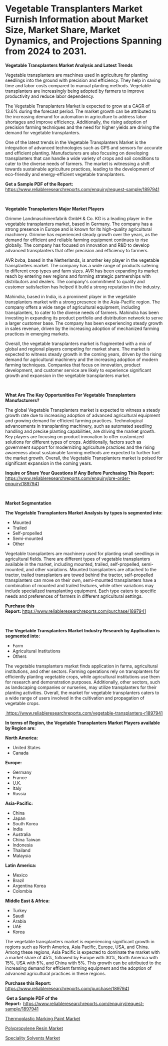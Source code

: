 <p><h1>Vegetable Transplanters Market Furnish Information about Market Size, Market Share, Market Dynamics, and Projections Spanning from 2024 to 2031.</h1></p><p><strong>Vegetable Transplanters Market Analysis and Latest Trends</strong></p>
<p><p>Vegetable transplanters are machines used in agriculture for planting seedlings into the ground with precision and efficiency. They help in saving time and labor costs compared to manual planting methods. Vegetable transplanters are increasingly being adopted by farmers to improve productivity and reduce labor dependency.</p><p>The Vegetable Transplanters Market is expected to grow at a CAGR of 13.6% during the forecast period. The market growth can be attributed to the increasing demand for automation in agriculture to address labor shortages and improve efficiency. Additionally, the rising adoption of precision farming techniques and the need for higher yields are driving the demand for vegetable transplanters.</p><p>One of the latest trends in the Vegetable Transplanters Market is the integration of advanced technologies such as GPS and sensors for accurate and efficient planting. Manufacturers are also focusing on developing transplanters that can handle a wide variety of crops and soil conditions to cater to the diverse needs of farmers. The market is witnessing a shift towards sustainable agriculture practices, leading to the development of eco-friendly and energy-efficient vegetable transplanters.</p></p>
<p><strong>Get a Sample PDF of the Report:&nbsp;</strong> <a href="https://www.reliableresearchreports.com/enquiry/request-sample/1897941">https://www.reliableresearchreports.com/enquiry/request-sample/1897941</a></p>
<p>&nbsp;</p>
<p><strong>Vegetable Transplanters Major Market Players</strong></p>
<p><p>Grimme Landmaschinenfabrik GmbH & Co. KG is a leading player in the vegetable transplanters market, based in Germany. The company has a strong presence in Europe and is known for its high-quality agricultural machinery. Grimme has experienced steady growth over the years, as the demand for efficient and reliable farming equipment continues to rise globally. The company has focused on innovation and R&D to develop advanced transplanters that offer precision and efficiency to farmers.</p><p>AVR bvba, based in the Netherlands, is another key player in the vegetable transplanters market. The company has a wide range of products catering to different crop types and farm sizes. AVR has been expanding its market reach by entering new regions and forming strategic partnerships with distributors and dealers. The company's commitment to quality and customer satisfaction has helped it build a strong reputation in the industry.</p><p>Mahindra, based in India, is a prominent player in the vegetable transplanters market with a strong presence in the Asia-Pacific region. The company offers a wide range of agricultural equipment, including transplanters, to cater to the diverse needs of farmers. Mahindra has been investing in expanding its product portfolio and distribution network to serve a larger customer base. The company has been experiencing steady growth in sales revenue, driven by the increasing adoption of mechanized farming practices in emerging markets.</p><p>Overall, the vegetable transplanters market is fragmented with a mix of global and regional players competing for market share. The market is expected to witness steady growth in the coming years, driven by the rising demand for agricultural machinery and the increasing adoption of modern farming techniques. Companies that focus on innovation, product development, and customer service are likely to experience significant growth and expansion in the vegetable transplanters market.</p></p>
<p>&nbsp;</p>
<p><strong>What Are The Key Opportunities For Vegetable Transplanters Manufacturers?</strong></p>
<p><p>The global Vegetable Transplanters market is expected to witness a steady growth rate due to increasing adoption of advanced agricultural equipment and growing demand for efficient farming practices. Technological advancements in transplanting machinery, such as automated seedling handling and precise planting capabilities, are driving the market growth. Key players are focusing on product innovation to offer customized solutions for different types of crops. Additionally, factors such as government support for modernizing agriculture practices and the rising awareness about sustainable farming methods are expected to further fuel the market growth. Overall, the Vegetable Transplanters market is poised for significant expansion in the coming years.</p></p>
<p><strong>Inquire or Share Your Questions If Any Before Purchasing This Report:</strong> <a href="https://www.reliableresearchreports.com/enquiry/pre-order-enquiry/1897941">https://www.reliableresearchreports.com/enquiry/pre-order-enquiry/1897941</a></p>
<p>&nbsp;</p>
<p><strong>Market Segmentation</strong></p>
<p><strong>The Vegetable Transplanters Market Analysis by types is segmented into:</strong></p>
<p><ul><li>Mounted</li><li>Trailed</li><li>Self-propelled</li><li>Semi-mounted</li><li>Other</li></ul></p>
<p><p>Vegetable transplanters are machinery used for planting small seedlings in agricultural fields. There are different types of vegetable transplanters available in the market, including mounted, trailed, self-propelled, semi-mounted, and other variations. Mounted transplanters are attached to the tractor, trailed transplanters are towed behind the tractor, self-propelled transplanters can move on their own, semi-mounted transplanters have a combination of mounted and trailed features, while other variations may include specialized transplanting equipment. Each type caters to specific needs and preferences of farmers in different agricultural settings.</p></p>
<p><strong>Purchase this Report:&nbsp;</strong><a href="https://www.reliableresearchreports.com/purchase/1897941">https://www.reliableresearchreports.com/purchase/1897941</a></p>
<p>&nbsp;</p>
<p><strong>The Vegetable Transplanters Market Industry Research by Application is segmented into:</strong></p>
<p><ul><li>Farm</li><li>Agricultural Institutions</li><li>Others</li></ul></p>
<p><p>The vegetable transplanters market finds application in farms, agricultural institutions, and other sectors. Farming operations rely on transplanters for efficiently planting vegetable crops, while agricultural institutions use them for research and demonstration purposes. Additionally, other sectors, such as landscaping companies or nurseries, may utilize transplanters for their planting activities. Overall, the market for vegetable transplanters caters to a wide range of users involved in the cultivation and propagation of vegetable crops.</p></p>
<p><a href="https://www.reliableresearchreports.com/vegetable-transplanters-r1897941">&nbsp;https://www.reliableresearchreports.com/vegetable-transplanters-r1897941</a></p>
<p><strong>In terms of Region, the Vegetable Transplanters Market Players available by Region are:</strong></p>
<p>
    <p> <strong> North America: </strong>
        <ul>
            <li>United States</li>
            <li>Canada</li>
        </ul>
        </p> 
    <p> <strong> Europe: </strong>
        <ul>
            <li>Germany</li>
            <li>France</li>
            <li>U.K.</li>
            <li>Italy</li>
            <li>Russia</li>
        </ul>
        </p> 
    <p> <strong> Asia-Pacific: </strong>
        <ul>
            <li>China</li>
            <li>Japan</li>
            <li>South Korea</li>
            <li>India</li>
            <li>Australia</li>
            <li>China Taiwan</li>
            <li>Indonesia</li>
            <li>Thailand</li>
            <li>Malaysia</li>
        </ul>
        </p> 
    <p> <strong> Latin America: </strong>
        <ul>
            <li>Mexico</li>
            <li>Brazil</li>
            <li>Argentina Korea</li>
            <li>Colombia</li>
        </ul>
        </p> 
    <p> <strong> Middle East & Africa: </strong>
        <ul>
            <li>Turkey</li>
            <li>Saudi</li>
            <li>Arabia</li>
            <li>UAE</li>
            <li>Korea</li>
        </ul>
    </p>
    </p>
<p><p>The vegetable transplanters market is experiencing significant growth in regions such as North America, Asia Pacific, Europe, USA, and China. Among these regions, Asia Pacific is expected to dominate the market with a market share of 45%, followed by Europe with 30%, North America with 15%, USA with 5%, and China with 5%. This growth can be attributed to the increasing demand for efficient farming equipment and the adoption of advanced agricultural practices in these regions.</p></p>
<p><strong>Purchase this Report: </strong><a href="https://www.reliableresearchreports.com/purchase/1897941">https://www.reliableresearchreports.com/purchase/1897941</a></p>
<p>&nbsp;<strong>Get a Sample PDF of the Report:&nbsp;&nbsp;</strong><a href="https://www.reliableresearchreports.com/enquiry/request-sample/1897941">https://www.reliableresearchreports.com/enquiry/request-sample/1897941</a></p>
<p><strong></strong></p>
<p><p><a href="https://www.linkedin.com/pulse/thermoplastic-marking-paint-market-comprehensive-report-kuj5e?trackingId=BZePwpCbcmB8kUM2NktqnQ%3D%3D">Thermoplastic Marking Paint Market</a></p><p><a href="https://www.linkedin.com/pulse/polypropylene-resin-market-analysis-size-global-industry-prxwe?trackingId=YIOjrmvkHl6esIHmcDPRZg%3D%3D">Polypropylene Resin Market</a></p><p><a href="https://www.linkedin.com/pulse/speciality-solvents-market-research-report-unlocks-analysis-mjvte?trackingId=DDBK1Bw%2FjrLYAYvEtboFDA%3D%3D">Speciality Solvents Market</a></p></p>